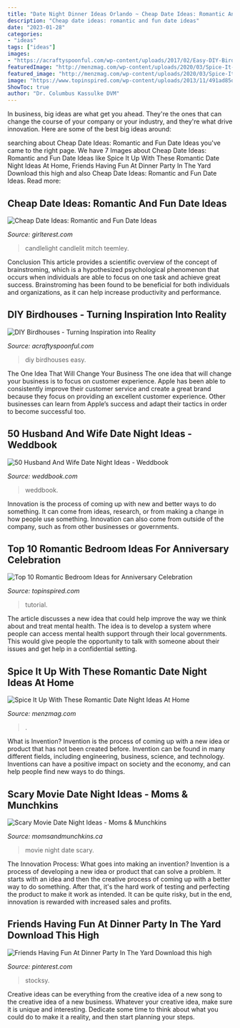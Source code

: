 ```yaml
---
title: "Date Night Dinner Ideas Orlando ~ Cheap Date Ideas: Romantic And Fun Date Ideas"
description: "Cheap date ideas: romantic and fun date ideas"
date: "2023-01-28"
categories:
- "ideas"
tags: ["ideas"]
images:
- "https://acraftyspoonful.com/wp-content/uploads/2017/02/Easy-DIY-Birdhouses-for-Kids-678x1024.jpg"
featuredImage: "http://menzmag.com/wp-content/uploads/2020/03/Spice-It-Up-With-These-Romantic-Date-Night-Ideas-At-Home.jpg"
featured_image: "http://menzmag.com/wp-content/uploads/2020/03/Spice-It-Up-With-These-Romantic-Date-Night-Ideas-At-Home.jpg"
image: "https://www.topinspired.com/wp-content/uploads/2013/11/491ad85d8d9664123fb577bd4df05843.jpg"
ShowToc: true
author: "Dr. Columbus Kassulke DVM"
---
```



In business, big ideas are what get you ahead. They're the ones that can change the course of your company or your industry, and they're what drive innovation. Here are some of the best big ideas around:

	

		
searching about Cheap Date Ideas: Romantic and Fun Date Ideas you've came to the right page. We have 7 Images about Cheap Date Ideas: Romantic and Fun Date Ideas like Spice It Up With These Romantic Date Night Ideas At Home, Friends Having Fun At Dinner Party In The Yard Download this high and also Cheap Date Ideas: Romantic and Fun Date Ideas. Read more:
		
    
## Cheap Date Ideas: Romantic And Fun Date Ideas

<img loading=lazy src="https://girlterest.com/wp-content/uploads/2016/01/candlelit-dinner-for-two-at-home-uyvaj5a6g-1.jpg" onerror="this.onerror=null;this.src='https://tse1.mm.bing.net/th?id=OIP.AYYQ8RR6CuF8sVk0NMV0YwHaFj&amp;pid=15.1';" alt="Cheap Date Ideas: Romantic and Fun Date Ideas">

_Source: girlterest.com_

>candlelight candlelit mitch teemley. 

	

Conclusion
This article provides a scientific overview of the concept of brainstroming, which is a hypothesized psychological phenomenon that occurs when individuals are able to focus on one task and achieve great success. Brainstroming has been found to be beneficial for both individuals and organizations, as it can help increase productivity and performance.

    
## DIY Birdhouses - Turning Inspiration Into Reality

<img loading=lazy src="https://acraftyspoonful.com/wp-content/uploads/2017/02/Easy-DIY-Birdhouses-for-Kids-678x1024.jpg" onerror="this.onerror=null;this.src='https://tse2.mm.bing.net/th?id=OIP.K1SRtigDMx_-ZXXEbZC7LgHaLL&amp;pid=15.1';" alt="DIY Birdhouses - Turning Inspiration into Reality">

_Source: acraftyspoonful.com_

>diy birdhouses easy. 

	

The One Idea That Will Change Your Business
The one idea that will change your business is to focus on customer experience. Apple has been able to consistently improve their customer service and create a great brand because they focus on providing an excellent customer experience. Other businesses can learn from Apple’s success and adapt their tactics in order to become successful too.

    
## 50 Husband And Wife Date Night Ideas - Weddbook

<img loading=lazy src="http://s3.weddbook.com/t1/2/1/7/2176798/50-husband-and-wife-date-night-ideas.jpg" onerror="this.onerror=null;this.src='https://tse2.mm.bing.net/th?id=OIP.08iLe3l82pWGjXKbEO14hAHaLF&amp;pid=15.1';" alt="50 Husband And Wife Date Night Ideas - Weddbook">

_Source: weddbook.com_

>weddbook. 

	

Innovation is the process of coming up with new and better ways to do something. It can come from ideas, research, or from making a change in how people use something. Innovation can also come from outside of the company, such as from other businesses or governments.

    
## Top 10 Romantic Bedroom Ideas For Anniversary Celebration

<img loading=lazy src="https://www.topinspired.com/wp-content/uploads/2013/11/491ad85d8d9664123fb577bd4df05843.jpg" onerror="this.onerror=null;this.src='https://tse2.mm.bing.net/th?id=OIP.boQ2cyQXAX62LFbe1VCUugHaJ3&amp;pid=15.1';" alt="Top 10 Romantic Bedroom Ideas for Anniversary Celebration">

_Source: topinspired.com_

>tutorial. 

	

The article discusses a new idea that could help improve the way we think about and treat mental health. The idea is to develop a system where people can access mental health support through their local governments. This would give people the opportunity to talk with someone about their issues and get help in a confidential setting.

    
## Spice It Up With These Romantic Date Night Ideas At Home

<img loading=lazy src="http://menzmag.com/wp-content/uploads/2020/03/Spice-It-Up-With-These-Romantic-Date-Night-Ideas-At-Home.jpg" onerror="this.onerror=null;this.src='https://tse2.mm.bing.net/th?id=OIP.qbTeZcjBngAGXu_0U-gQVQHaDt&amp;pid=15.1';" alt="Spice It Up With These Romantic Date Night Ideas At Home">

_Source: menzmag.com_

>. 

	

What is Invention?
Invention is the process of coming up with a new idea or product that has not been created before. Invention can be found in many different fields, including engineering, business, science, and technology. Inventions can have a positive impact on society and the economy, and can help people find new ways to do things.

    
## Scary Movie Date Night Ideas - Moms &amp; Munchkins

<img loading=lazy src="https://www.momsandmunchkins.ca/wp-content/uploads/2015/03/scary-movie-date-night-printables-2.jpg" onerror="this.onerror=null;this.src='https://tse4.mm.bing.net/th?id=OIP.t9C_p76WtvEDps5HAfCITwHaKZ&amp;pid=15.1';" alt="Scary Movie Date Night Ideas - Moms &amp; Munchkins">

_Source: momsandmunchkins.ca_

>movie night date scary. 

	

The Innovation Process: What goes into making an invention?
Invention is a process of developing a new idea or product that can solve a problem. It starts with an idea and then the creative process of coming up with a better way to do something. After that, it's the hard work of testing and perfecting the product to make it work as intended. It can be quite risky, but in the end, innovation is rewarded with increased sales and profits.

    
## Friends Having Fun At Dinner Party In The Yard Download This High

<img loading=lazy src="https://i.pinimg.com/736x/14/c1/e1/14c1e1df5385531a1d1c42d06064fa99.jpg" onerror="this.onerror=null;this.src='https://tse4.mm.bing.net/th?id=OIP.wmZXILr67TYx1XmjmFgv8gHaLH&amp;pid=15.1';" alt="Friends Having Fun At Dinner Party In The Yard Download this high">

_Source: pinterest.com_

>stocksy. 

	

Creative ideas can be everything from the creative idea of a new song to the creative idea of a new business. Whatever your creative idea, make sure it is unique and interesting. Dedicate some time to think about what you could do to make it a reality, and then start planning your steps.

